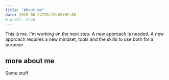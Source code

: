 ```yaml
---
title: "About me"
date: 2020-06-24T20:20:08+02:00
# draft: true
---
```


This is me. I'm working on the next step. A new approach is needed. A new approach requires a new mindset, tools and the skills to use both for a purpose.

## more about me

Some stuff
